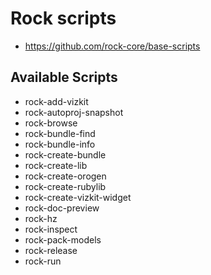 # Rock scripts

* https://github.com/rock-core/base-scripts

## Available Scripts

 * rock-add-vizkit
 * rock-autoproj-snapshot
 * rock-browse
 * rock-bundle-find
 * rock-bundle-info
 * rock-create-bundle
 * rock-create-lib
 * rock-create-orogen
 * rock-create-rubylib
 * rock-create-vizkit-widget
 * rock-doc-preview
 * rock-hz
 * rock-inspect
 * rock-pack-models
 * rock-release
 * rock-run





